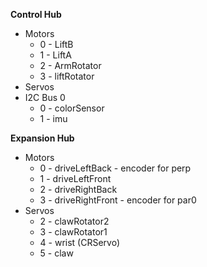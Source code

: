 **Control Hub**
- Motors
  - 0 - LiftB
  - 1 - LiftA
  - 2 - ArmRotator
  - 3 - liftRotator
- Servos
- I2C Bus 0
  - 0 - colorSensor
  - 1 - imu

**Expansion Hub**
- Motors
    - 0 - driveLeftBack - encoder for perp
    - 1 - driveLeftFront
    - 2 - driveRightBack 
    - 3 - driveRightFront - encoder for par0
- Servos
  - 2 - clawRotator2
  - 3 - clawRotator1 
  - 4 - wrist (CRServo)
  - 5 - claw


